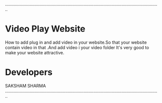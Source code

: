 ..............................................................................................................................
# Video Play Website
How to add plug in and add video in your website.So that your website contain video in that .And add video i your video folder
It's very good to make your website attractive.

# Developers 
SAKSHAM SHARMA <br>
..............................................................................................................................
